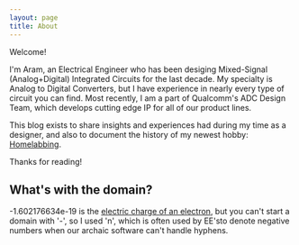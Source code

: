 ```yaml
---
layout: page
title: About
---
```


Welcome!

I'm Aram, an Electrical Engineer who has been desiging Mixed-Signal (Analog+Digital) Integrated Circuits for the last decade. My specialty is Analog to Digital Converters, but I have experience in nearly every type of circuit you can find. Most recently, I am a part of Qualcomm's ADC Design Team, which develops cutting edge IP for all of our product lines.

This blog exists to share insights and experiences had during my time as a designer, and also to document the history of my newest hobby: [Homelabbing](https://reddit.com/r/homelab).

Thanks for reading!

## What's with the domain?
-1.602176634e-19 is the [electric charge of an electron](https://en.wikipedia.org/wiki/Elementary_charge), but you can't start a domain with '-', so I used 'n', which is often used by EE'sto denote negative numbers when our archaic software can't handle hyphens.
